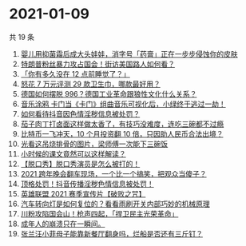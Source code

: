 # 2021-01-09

共 19 条

<!-- BEGIN ZHIHUVIDEO -->
<!-- 最后更新时间 Sat Jan 09 2021 04:14:24 GMT+0800 (CST) -->
1. [婴儿用抑菌霜后成大头娃娃，消字号「药膏」正在一步步侵蚀你的皮肤](https://www.zhihu.com/zvideo/1330855797220524032)
1. [特朗普粉丝暴力攻占国会！街访美国路人如何看？](https://www.zhihu.com/zvideo/1330833067657752576)
1. [「你有多久没在 12 点前睡觉了？」](https://www.zhihu.com/zvideo/1330601739397713920)
1. [怒花 7 万元评测 29 款卫生巾，哪款最好用？](https://www.zhihu.com/zvideo/1330968633971859456)
1. [德国如何摆脱 996？德国工业革命跟狼性文化什么关系？](https://www.zhihu.com/zvideo/1330615447323029504)
1. [音乐涂鸦 卡门当《卡门》组曲音乐可视化后，小绿终于逃过一劫！](https://www.zhihu.com/zvideo/1329472848683868160)
1. [如何看待抖音因色情淫秽信息被处罚？](https://www.zhihu.com/zvideo/1330870499992313856)
1. [茄子肉丁打卤面这样做太香了，有技巧没难度，连吃三碗都不过瘾](https://www.zhihu.com/zvideo/1330843239399088128)
1. [比特币一飞冲天，10 个月投资翻 10 倍，只因助人民币合法出境？](https://www.zhihu.com/zvideo/1330583993561776128)
1. [光看这吊烧排骨的图片，梁师傅一次能下三碗饭](https://www.zhihu.com/zvideo/1330912965034713088)
1. [小时候的课文竟然可以这样解读？](https://www.zhihu.com/zvideo/1330906394702966784)
1. [【脱口秀】脱口秀演员是怎么被打的！](https://www.zhihu.com/zvideo/1330849569245503488)
1. [2021 跨年晚会翻车现场，一个比一个搞笑，把观众当傻子？](https://www.zhihu.com/zvideo/1330465132762583040)
1. [顶格处罚！抖音传播淫秽色情信息被处罚！](https://www.zhihu.com/zvideo/1330882935462354944)
1. [英雄联盟 2021 赛季宣传片【破败之咒】](https://www.zhihu.com/zvideo/1330983132372328448)
1. [汽车转向灯是如何复位的？看看雨刷开关内部巧妙的机械原理](https://www.zhihu.com/zvideo/1330947359351033856)
1. [川粉攻陷国会山！枪声四起，「捍卫民主光荣革命」](https://www.zhihu.com/zvideo/1330686244398239744)
1. [成年人的崩溃只在一瞬间。](https://www.zhihu.com/zvideo/1328646201542336512)
1. [张兰汪小菲母子能靠新餐厅翻身吗，烂船是否还有三斤钉？](https://www.zhihu.com/zvideo/1330908963085541376)
<!-- END ZHIHUVIDEO -->
